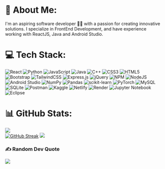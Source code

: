 # 💫 About Me:
I'm an aspiring software developer 👨‍💻 with a passion for creating innovative solutions. I specialize in FrontEnd Development, and have experience working with ReactJS, Java and Android Studio.



[//]: # (## 🌐 Socials:)

[//]: # ([![LinkedIn]&#40;https://img.shields.io/badge/LinkedIn-%230077B5.svg?logo=linkedin&logoColor=white&#41;]&#40;https://www.linkedin.com/in/r-preethi-09254724b/&#41; )

[//]: # ([![HackerRank]&#40;https://img.shields.io/badge/-Hackerrank-2EC866?logo=HackerRank&logoColor=white&#41;]&#40;https://www.hackerrank.com/profile/pr4438&#41;)

[//]: # ([![GitHub]&#40;https://img.shields.io/badge/GitHub-100000?logo=github&logoColor=white&#41;]&#40;https://github.com/Pree46&#41;)

[//]: # ([![Replit]&#40;https://img.shields.io/badge/replit-667881?logo=replit&logoColor=white&#41;]&#40;https://replit.com/@Pree46&#41;)



# 💻 Tech Stack:
![React](https://img.shields.io/badge/react-%2320232a.svg?style=for-the-badge&logo=react&logoColor=%2361DAFB) ![Python](https://img.shields.io/badge/python-3670A0?style=for-the-badge&logo=python&logoColor=ffdd54) ![JavaScript](https://img.shields.io/badge/javascript-%23323330.svg?style=for-the-badge&logo=javascript&logoColor=%23F7DF1E) ![Java](https://img.shields.io/badge/java-%23ED8B00.svg?style=for-the-badge&logo=java&logoColor=white) ![C++](https://img.shields.io/badge/c++-%2300599C.svg?style=for-the-badge&logo=c%2B%2B&logoColor=white) ![CSS3](https://img.shields.io/badge/css3-%231572B6.svg?style=for-the-badge&logo=css3&logoColor=white) ![HTML5](https://img.shields.io/badge/html5-%23E34F26.svg?style=for-the-badge&logo=html5&logoColor=white) ![Bootstrap](https://img.shields.io/badge/bootstrap-%23563D7C.svg?style=for-the-badge&logo=bootstrap&logoColor=white) ![TailwindCSS](https://img.shields.io/badge/tailwindcss-%2338B2AC.svg?style=for-the-badge&logo=tailwind-css&logoColor=white) ![Express.js](https://img.shields.io/badge/express.js-%23404d59.svg?style=for-the-badge&logo=express&logoColor=%2361DAFB) ![jQuery](https://img.shields.io/badge/jquery-%230769AD.svg?style=for-the-badge&logo=jquery&logoColor=white) ![NPM](https://img.shields.io/badge/NPM-%23000000.svg?style=for-the-badge&logo=npm&logoColor=white) ![NodeJS](https://img.shields.io/badge/node.js-6DA55F?style=for-the-badge&logo=node.js&logoColor=white) ![Android Studio](https://img.shields.io/badge/Android%20Studio-3DDC84.svg?style=for-the-badge&logo=android-studio&logoColor=white) ![NumPy](https://img.shields.io/badge/numpy-%23013243.svg?style=for-the-badge&logo=numpy&logoColor=white) ![Pandas](https://img.shields.io/badge/pandas-%23150458.svg?style=for-the-badge&logo=pandas&logoColor=white) ![scikit-learn](https://img.shields.io/badge/scikit--learn-%23F7931E.svg?style=for-the-badge&logo=scikit-learn&logoColor=white) ![PyTorch](https://img.shields.io/badge/PyTorch-%23EE4C2C.svg?style=for-the-badge&logo=PyTorch&logoColor=white) ![MySQL](https://img.shields.io/badge/mysql-%2300f.svg?style=for-the-badge&logo=mysql&logoColor=white) ![SQLite](https://img.shields.io/badge/sqlite-%2307405e.svg?style=for-the-badge&logo=sqlite&logoColor=white) ![Postman](https://img.shields.io/badge/Postman-FF6C37?style=for-the-badge&logo=postman&logoColor=white) ![Kaggle](https://img.shields.io/badge/Kaggle-035a7d?style=for-the-badge&logo=kaggle&logoColor=white) ![Netlify](https://img.shields.io/badge/netlify-%23000000.svg?style=for-the-badge&logo=netlify&logoColor=#00C7B7) ![Render](https://img.shields.io/badge/Render-%46E3B7.svg?style=for-the-badge&logo=render&logoColor=white) ![Jupyter Notebook](https://img.shields.io/badge/jupyter-%23FA0F00.svg?style=for-the-badge&logo=jupyter&logoColor=white) ![Eclipse](https://img.shields.io/badge/Eclipse-FE7A16.svg?style=for-the-badge&logo=Eclipse&logoColor=white) 
# 📊 GitHub Stats:
![](https://github-readme-sand.vercel.app/api?username=Pree46&theme=dark&hide_border=false&include_all_commits=true&count_private=true)<br/>
[![GitHub Streak](https://github-readme-streak-stats.herokuapp.com?user=Pree46&theme=dark)](https://git.io/streak-stats)
![](https://github-readme-sand.vercel.app/api/top-langs/?username=Pree46&theme=dark&hide_border=false&include_all_commits=true&count_private=true&layout=compact&hide=CSS,HTML,Blade)

### ✍️ Random Dev Quote
![](https://quotes-github-readme.vercel.app/api?type=horizontal&theme=dark)



